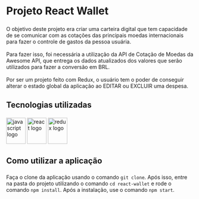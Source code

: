 <h1 align="left">Projeto React Wallet</h1>

###

<p align="left">O objetivo deste projeto era criar uma carteira digital que tem capacidade de se comunicar com as cotações das principais moedas internacionais para fazer o controle de gastos da pessoa usuária.<br><br>Para fazer isso, foi necessária a utilização da API de Cotação de Moedas da Awesome API, que entrega os dados atualizados dos valores que serão utilizados para fazer a conversão em BRL.<br><br>Por ser um projeto feito com Redux, o usuário tem o poder de conseguir alterar o estado global da aplicação ao EDITAR ou EXCLUIR uma despesa.</p>

###

<h2 align="left">Tecnologias utilizadas</h2>

###

<div align="left">
  <img src="https://cdn.jsdelivr.net/gh/devicons/devicon/icons/javascript/javascript-original.svg" height="70" width="52" alt="javascript logo"  />
  <img src="https://cdn.jsdelivr.net/gh/devicons/devicon/icons/react/react-original.svg" height="70" width="52" alt="react logo"  />
  <img src="https://cdn.jsdelivr.net/gh/devicons/devicon/icons/redux/redux-original.svg" height="70" width="52" alt="redux logo"  />
</div>

###

<h2 align="left">Como utilizar a aplicação</h2>

###

Faça o clone da aplicação usando o comando `git clone`. Após isso, entre na pasta do projeto utilizando o comando `cd react-wallet` e rode o comando `npm install`. Após a instalação, use o comando `npm start`.

###
